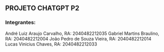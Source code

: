 ## PROJETO CHATGPT P2

### Integrantes:

André Luiz Araujo Carvalho, RA: 2040482212035
Gabriel Martins Braulino, RA: 2040482212004
João Pedro de Souza Vieira, RA: 2040482212014
Lucas Vinicius Chaves, RA: 2040482212033
